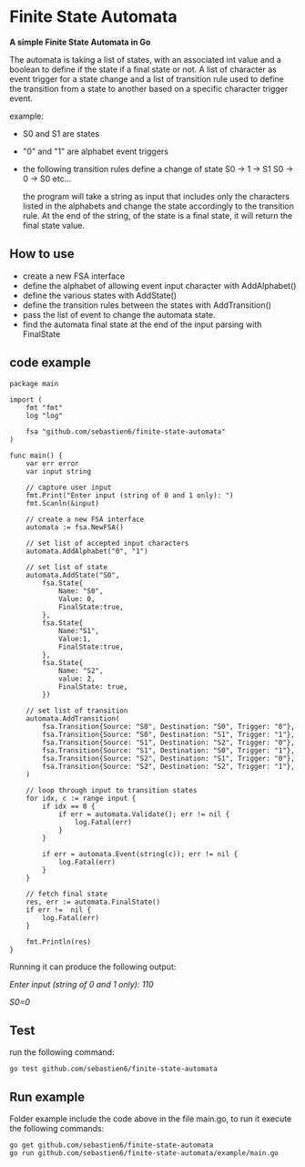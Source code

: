 # Finite State Automata

**A simple Finite State Automata in Go**

The automata is taking a list of states, with an associated int value and a boolean to define if the state if a final state or not.
A list of character as event trigger for a state change and a list of transition rule used
to define the transition from a state to another based on a specific character trigger event.

example: 
  - S0 and S1 are states
  - "0" and "1" are alphabet event triggers
  - the following transition rules define a change of state
    S0 -> 1 -> S1
    S0 -> 0 -> S0
    etc...

    the program will take a string as input that includes only the characters listed in the alphabets and change the state accordingly 
    to the transition rule. At the end of the string, of the state is a final state, it will return the final state value.

## How to use

- create a new FSA interface
- define the alphabet of allowing event input character with AddAlphabet()
- define the various states with AddState()
- define the transition rules between the states with AddTransition()
- pass the list of event to change the automata state.
- find the automata final state at the end of the input parsing with FinalState

## code example

```
package main

import (
	fmt "fmt"
	log "log"

	fsa "github.com/sebastien6/finite-state-automata"
)

func main() {
	var err error
	var input string

	// capture user input
	fmt.Print("Enter input (string of 0 and 1 only): ")
	fmt.Scanln(&input)
	
	// create a new FSA interface
	automata := fsa.NewFSA()

	// set list of accepted input characters
	automata.AddAlphabet("0", "1")

	// set list of state
	automata.AddState("S0", 
		fsa.State{
			Name: "S0",
			Value: 0,
			FinalState:true,
		}, 
		fsa.State{
			Name:"S1",
			Value:1,
			FinalState:true,
		}, 
		fsa.State{
			Name: "S2",
			value: 2,
			FinalState: true,
		})

	// set list of transition
	automata.AddTransition(
		fsa.Transition{Source: "S0", Destination: "S0", Trigger: "0"},
		fsa.Transition{Source: "S0", Destination: "S1", Trigger: "1"},
		fsa.Transition{Source: "S1", Destination: "S2", Trigger: "0"},
		fsa.Transition{Source: "S1", Destination: "S0", Trigger: "1"},
		fsa.Transition{Source: "S2", Destination: "S1", Trigger: "0"},
		fsa.Transition{Source: "S2", Destination: "S2", Trigger: "1"},
	)

	// loop through input to transition states
	for idx, c := range input {
		if idx == 0 {
			if err = automata.Validate(); err != nil {
				log.Fatal(err)
			}
		}

		if err = automata.Event(string(c)); err != nil {
			log.Fatal(err)
		}
	}

	// fetch final state
	res, err := automata.FinalState()
	if err !=  nil {
		log.Fatal(err)
	}
	
	fmt.Println(res)
}

```

Running it can produce the following output:

*Enter input (string of 0 and 1 only): 110*

*S0=0*

## Test

run the following command:

```go test github.com/sebastien6/finite-state-automata```

## Run example

Folder example include the code above in the file main.go, to run it execute the following commands:

```
go get github.com/sebastien6/finite-state-automata
go run github.com/sebastien6/finite-state-automata/example/main.go
```
